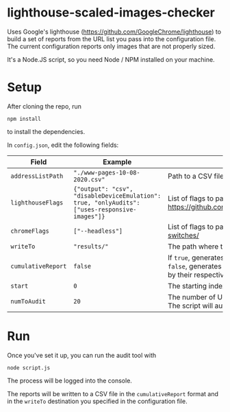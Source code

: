 # lighthouse-scaled-images-checker

Uses Google's lighthouse (https://github.com/GoogleChrome/lighthouse) to build a set of reports from the URL list you pass into the configuration file. The current configuration reports only images that are not properly sized.

It's a Node.JS script, so you need Node / NPM installed on your machine.

# Setup

After cloning the repo, run 

`npm install`

to install the dependencies.

In `config.json`, edit the following fields:

| Field | Example | Description |
|-------|---------|-------------|
| `addressListPath` | `"./www-pages-10-08-2020.csv"` | Path to a CSV file that contains the list of URL addresses to be audited. |
| `lighthouseFlags` | `{"output": "csv", "disableDeviceEmulation": true, "onlyAudits": ["uses-responsive-images"]}` | List of flags to pass to lighthouse. Full list available here: https://github.com/GoogleChrome/lighthouse/blob/8f500e00243e07ef0a80b39334bedcc8ddc8d3d0/typings/externs.d.ts#L52 |
| `chromeFlags` | `["--headless"]` | List of flags to pass to the Chrome launcher. Full list available here: https://peter.sh/experiments/chromium-command-line-switches/ |
| `writeTo` | `"results/"` | The path where to write the reports - the tool will create the path if it doesn't exist. Remember the trailing slash in the end. |
| `cumulativeReport` | `false` | If `true`, generates a single report with every URL's audit appended. This report is named by the current date in ISO format. If `false`, generates an individual report for each URL. These individual reports are stored in their own folder. The folders are named by their respective URL and the individual reports in these folders are named by the current date in ISO format. |
| `start` | `0` | The starting index of the list of URLs to be audited. |
| `numToAudit` | `20` | The number of URLs to be audited. For example, this configuration would run lighthouse for URLs indexed 0 to 19 from the list. The script will automatically update the configuration so that the next run will start at index 20. |

# Run

Once you've set it up, you can run the audit tool with

`node script.js`

The process will be logged into the console. 

The reports will be written to a CSV file in the `cumulativeReport` format and in the `writeTo` destination you specified in the configuration file.
